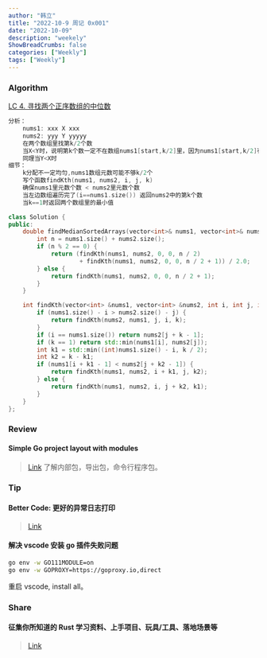 ```yaml
---
author: "韩立"
title: "2022-10-9 周记 0x001"
date: "2022-10-09"
description: "weekely"
ShowBreadCrumbs: false
categories: ["Weekly"]
tags: ["Weekly"]
---
```


### Algorithm

[LC 4. 寻找两个正序数组的中位数](https://leetcode.cn/problems/median-of-two-sorted-arrays/)

```go
分析：
    nums1: xxx X xxx
    nums2: yyy Y yyyyy
    在两个数组里找第k/2个数
    当X<Y时，说明第k个数一定不在数组nums1[start,k/2]里，因为nums1[start,k/2]有个k/2个数都小于Y，加上nums2[start,k/2 - 1]的个数才有k-1个数。
    同理当Y<X时
细节：
    k分配不一定均匀,nums1数组元数可能不够k/2个
    写个函数findKth(nums1, nums2, i, j, k)
    确保nums1里元数个数 < nums2里元数个数
    当左边数组遍历完了(i==nums1.size()) 返回nums2中的第k个数
    当k==1时返回两个数组里的最小值
```

```c++
class Solution {
public:
    double findMedianSortedArrays(vector<int>& nums1, vector<int>& nums2) {
        int n = nums1.size() + nums2.size();
        if (n % 2 == 0) {
            return (findKth(nums1, nums2, 0, 0, n / 2)
                    + findKth(nums1, nums2, 0, 0, n / 2 + 1)) / 2.0;
        } else {
            return findKth(nums1, nums2, 0, 0, n / 2 + 1);
        }
    }

    int findKth(vector<int> &nums1, vector<int> &nums2, int i, int j, int k) {
        if (nums1.size() - i > nums2.size() - j) {
            return findKth(nums2, nums1, j, i, k);
        }
        if (i == nums1.size()) return nums2[j + k - 1];
        if (k == 1) return std::min(nums1[i], nums2[j]);
        int k1 = std::min((int)nums1.size() - i, k / 2);
        int k2 = k - k1;
        if (nums1[i + k1 - 1] < nums2[j + k2 - 1]) {
            return findKth(nums1, nums2, i + k1, j, k2);
        } else {
            return findKth(nums1, nums2, i, j + k2, k1);
        }
    }
};
```

### Review

#### Simple Go project layout with modules

> [Link](https://eli.thegreenplace.net/2019/simple-go-project-layout-with-modules/)
> 了解内部包，导出包，命令行程序包。

### Tip

#### Better Code: 更好的异常日志打印

> [Link](https://wklken.me/posts/2022/01/16/better-code-2-logging.html)

#### 解决 vscode 安装 go 插件失败问题

```sh
go env -w GO111MODULE=on
go env -w GOPROXY=https://goproxy.io,direct
```

重启 vscode, install all。

### Share

#### 征集你所知道的 Rust 学习资料、上手项目、玩具/工具、落地场景等

> [Link](https://0xffff.one/d/1348-zheng-ji-ni-suo-zhi-dao-de-rust-xue)
